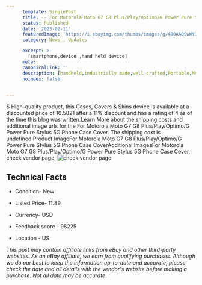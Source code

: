 ```yaml
---
      template: SinglePost
      title: -- For Motorola Moto G7 G8 Plus/Play/Optimo/G Power Pure Stylus 5G Phone Case Cover
      status: Published
      date: '2023-02-11'
      featuredImage: 'https://i.ebayimg.com/thumbs/images/g/480AAOSwWYJdcdVg/s-l225.jpg'
      category: News , Updates

      excerpt: >-
        [smartphone,device ,hand held device]
      meta:
      canonicalLink: ''
      description: [handheld,industrially made,well crafted,Portable,Mobile,Compact,Convenient,Lightweight,Maneuverable,Man-portable,Miniature,Carriable,Hand-held,Light,Holdable,Transportable,Mobile device,Pocket-sized,On-the-go,Wireless,Cordless,Compact size,Convenient size, smartphone,device ,hand held device]
      noindex: false

        
---
```

$
    High-quality product, this Cases, Covers & Skins device is available at a discounted price of 10.5821 after a 11% discount and has a rating of 4 as of the time this blog was written.Learn More about the shipping costs and additional image urls for the For Motorola Moto G7 G8 Plus/Play/Optimo/G Power Pure Stylus 5G Phone Case Cover. The shipping cost is undefined.Product ImageFor Motorola Moto G7 G8 Plus/Play/Optimo/G Power Pure Stylus 5G Phone Case CoverAdditional ImagesFor Motorola Moto G7 G8 Plus/Play/Optimo/G Power Pure Stylus 5G Phone Case Cover, check vendor page, ![check vendor page](https://origin-galleryplus.ebayimg.com/ws/web/372760144405_2_0_1/225x225.jpg,https://origin-galleryplus.ebayimg.com/ws/web/372760144405_3_0_1/225x225.jpg,https://origin-galleryplus.ebayimg.com/ws/web/372760144405_4_0_1/225x225.jpg,https://origin-galleryplus.ebayimg.com/ws/web/372760144405_5_0_1/225x225.jpg,https://origin-galleryplus.ebayimg.com/ws/web/372760144405_6_0_1/225x225.jpg,https://origin-galleryplus.ebayimg.com/ws/web/372760144405_7_0_1/225x225.jpg,https://origin-galleryplus.ebayimg.com/ws/web/372760144405_8_0_1/225x225.jpg,https://origin-galleryplus.ebayimg.com/ws/web/372760144405_9_0_1/225x225.jpg,https://origin-galleryplus.ebayimg.com/ws/web/372760144405_10_0_1/225x225.jpg,https://origin-galleryplus.ebayimg.com/ws/web/372760144405_11_0_1/225x225.jpg,https://origin-galleryplus.ebayimg.com/ws/web/372760144405_12_0_1/225x225.jpg)
    
    

 ## Technical Facts 



     
      

 - Condition- New 


      

 - Listed Price- 11.89 


      

 - Currency- USD 


      

 - Feedback score - 98225 


      

 - Location - US 


      
      

 *_This post may contain affiliate links from eBay and other third-party websites. As an eBay affiliate, we earn from qualifying purchases. Although we do our best to keep the information up-to-date and accurate, please check the date and all details with the vendor's website before making a purchase. Not all data may be accurate._*



    
    
    
    
    